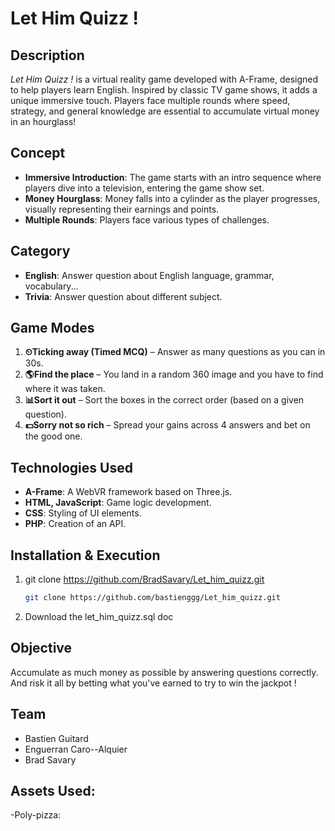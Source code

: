 # Let Him Quizz !

## Description
*Let Him Quizz !* is a virtual reality game developed with A-Frame, designed to help players learn English. Inspired by classic TV game shows, it adds a unique immersive touch. Players face multiple rounds where speed, strategy, and general knowledge are essential to accumulate virtual money in an hourglass!

## Concept
- **Immersive Introduction**: The game starts with an intro sequence where players dive into a television, entering the game show set.
- **Money Hourglass**: Money falls into a cylinder as the player progresses, visually representing their earnings and points.
- **Multiple Rounds**: Players face various types of challenges.

## Category
- **English**: Answer question about English language, grammar, vocabulary...
- **Trivia**:  Answer question about different subject.

## Game Modes
1. **⏲Ticking away (Timed MCQ)** – Answer as many questions as you can in 30s.
2. **🌎Find the place** – You land in a random 360 image and you have to find where it was taken.
3. **📊Sort it out** – Sort the boxes in the correct order (based on a given question).
4. **💵Sorry not so rich** – Spread your gains across 4 answers and bet on the good one.

## Technologies Used
- **A-Frame**: A WebVR framework based on Three.js.
- **HTML, JavaScript**: Game logic development.
- **CSS**: Styling of UI elements.
- **PHP**: Creation of an API.

## Installation & Execution
1. git clone https://github.com/BradSavary/Let_him_quizz.git
   ```bash
   git clone https://github.com/bastienggg/Let_him_quizz.git
   ```
2. Download the let_him_quizz.sql doc

## Objective
Accumulate as much money as possible by answering questions correctly. And risk it all by betting what you've earned to try to win the jackpot !

## Team
- Bastien Guitard
- Enguerran Caro--Alquier
- Brad Savary

## Assets Used:
-Poly-pizza:

































